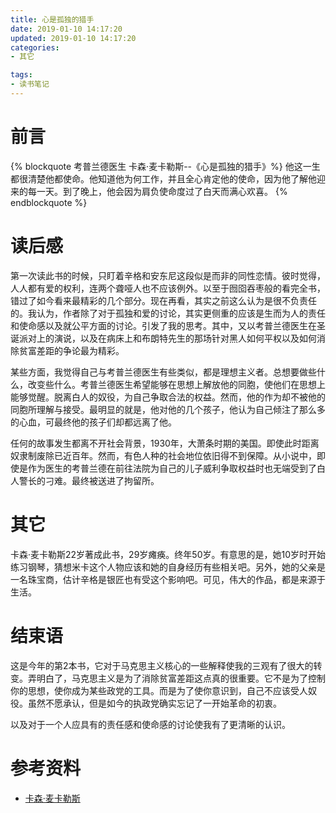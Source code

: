 ```yaml
---
title: 心是孤独的猎手
date: 2019-01-10 14:17:20
updated: 2019-01-10 14:17:20
categories:
- 其它

tags:
- 读书笔记
---
```

# 前言
{% blockquote 考普兰德医生 卡森·麦卡勒斯--《心是孤独的猎手》%}
他这一生都很清楚他都使命。他知道他为何工作，并且全心肯定他的使命，因为他了解他迎来的每一天。到了晚上，他会因为肩负使命度过了白天而满心欢喜。
{% endblockquote %}

<!-- more -->
# 读后感
第一次读此书的时候，只盯着辛格和安东尼这段似是而非的同性恋情。彼时觉得，人人都有爱的权利，连两个聋哑人也不应该例外。以至于囫囵吞枣般的看完全书，错过了如今看来最精彩的几个部分。现在再看，其实之前这么认为是很不负责任的。我认为，作者除了对于孤独和爱的讨论，其实更侧重的应该是生而为人的责任和使命感以及就公平方面的讨论。引发了我的思考。其中，又以考普兰德医生在圣诞派对上的演说，以及在病床上和布朗特先生的那场针对黑人如何平权以及如何消除贫富差距的争论最为精彩。

某些方面，我觉得自己与考普兰德医生有些类似，都是理想主义者。总想要做些什么，改变些什么。考普兰德医生希望能够在思想上解放他的同胞，使他们在思想上能够觉醒。脱离白人的奴役，为自己争取合法的权益。然而，他的作为却不被他的同胞所理解与接受。最明显的就是，他对他的几个孩子，他认为自己倾注了那么多的心血，可最终他的孩子们却都远离了他。

任何的故事发生都离不开社会背景，1930年，大萧条时期的美国。即使此时距离奴隶制废除已近百年。然而，有色人种的社会地位依旧得不到保障。从小说中，即使是作为医生的考普兰德在前往法院为自己的儿子威利争取权益时也无端受到了白人警长的刁难。最终被送进了拘留所。

# 其它
卡森·麦卡勒斯22岁著成此书，29岁瘫痪。终年50岁。有意思的是，她10岁时开始练习钢琴，猜想米卡这个人物应该和她的自身经历有些相关吧。另外，她的父亲是一名珠宝商，估计辛格是银匠也有受这个影响吧。可见，伟大的作品，都是来源于生活。

# 结束语
这是今年的第2本书，它对于马克思主义核心的一些解释使我的三观有了很大的转变。弄明白了，马克思主义是为了消除贫富差距这点真的很重要。它不是为了控制你的思想，使你成为某些政党的工具。而是为了使你意识到，自己不应该受人奴役。虽然不愿承认，但是如今的执政党确实忘记了一开始革命的初衷。

以及对于一个人应具有的责任感和使命感的讨论使我有了更清晰的认识。

# 参考资料
- [卡森·麦卡勒斯](https://zh.wikipedia.org/zh-hans/%E5%8D%A1%E6%A3%AE%C2%B7%E9%BA%A6%E5%8D%A1%E5%8B%92%E6%96%AF)